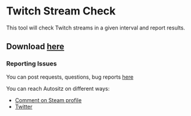# Twitch Stream Check

This tool will check Twitch streams in a given interval and report results.

## Download [here](https://github.com/Autositz/twitch-stream-check/releases)


### Reporting Issues
You can post requests, questions, bug reports [here](https://github.com/Autositz/twitch-stream-check/issues)

You can reach Autositz on different ways:
* [Comment on Steam profile](http://steamcommunity.com/id/autositz/)
* [Twitter](http://twitter.com/Fruckley)
